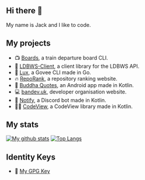 ## Hi there 👋
My name is Jack and I like to code.

## My projects
- 📺 [Boards](https://github.com/jackdevey/boards), a train departure board CLI.
- 🚅 [LDBWS-Client](https://github.com/jackdevey/ldbws-client), a client library for the LDBWS API.
- 🚨 [Lux](https://github.com/jackdevey/lux), a Govee CLI made in Go.
- 🔥 [RepoRank](https://github.com/jackdevey/reporank), a repository ranking website.
- 📱 [Buddha Quotes](https://github.com/bandev/buddha-quotes), an Android app made in Kotlin.
- 💻 [bandev.uk](https://bandev.uk), developer organisation website.
- 🤖 [Notify](https://github.com/bandev/notify), a Discord bot made in Kotlin.
- 👩‍💻 [CodeView](https://github.com/jackdevey/codeview), a CodeView library made in Kotlin.

## My stats
[![My github stats](https://github-readme-stats-one-bice.vercel.app/api?username=jackdevey&show_icons=true&include_all_commits=true&theme=github_dark&count_private=true&role=OWNER,ORGANIZATION_MEMBER)](https://github.com/anuraghazra/github-readme-stats)
[![Top Langs](https://github-readme-stats.vercel.app/api/top-langs/?username=jackdevey&layout=compact&theme=github_dark)](https://github.com/anuraghazra/github-readme-stats)

## Identity Keys
- 🔑 [My GPG Key](https://keys.openpgp.org/search?q=jack%40bandev.uk)
